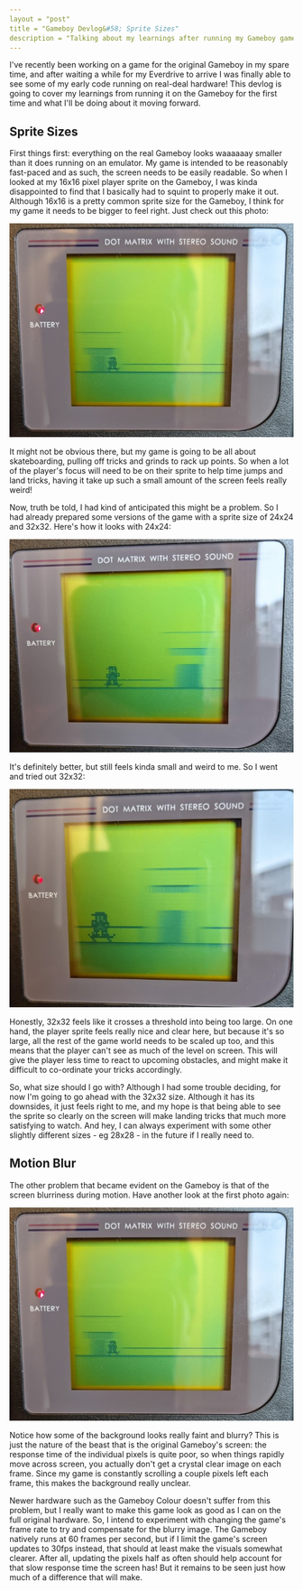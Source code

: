 ```yaml
---
layout = "post"
title = "Gameboy Devlog&#58; Sprite Sizes"
description = "Talking about my learnings after running my Gameboy game on real hardware for the first time."
---
```


I've recently been working on a game for the original Gameboy in my spare time, and after waiting a while for my Everdrive to arrive I was finally able to see some of my early code running on real-deal hardware! This devlog is going to cover my learnings from running it on the Gameboy for the first time and what I'll be doing about it moving forward.

## Sprite Sizes

First things first: everything on the real Gameboy looks waaaaaay smaller than it does running on an emulator. My game is intended to be reasonably fast-paced and as such, the screen needs to be easily readable. So when I looked at my 16x16 pixel player sprite on the Gameboy, I was kinda disappointed to find that I basically had to squint to properly make it out. Although 16x16 is a pretty common sprite size for the Gameboy, I think for my game it needs to be bigger to feel right. Just check out this photo:

![](/assets/images/gb-devlog-sprites/16x16.jpg)

It might not be obvious there, but my game is going to be all about skateboarding, pulling off tricks and grinds to rack up points. So when a lot of the player's focus will need to be on their sprite to help time jumps and land tricks, having it take up such a small amount of the screen feels really weird!

Now, truth be told, I had kind of anticipated this might be a problem. So I had already prepared some versions of the game with a sprite size of 24x24 and 32x32. Here's how it looks with 24x24:

![](/assets/images/gb-devlog-sprites/24x24.jpg)

It's definitely better, but still feels kinda small and weird to me. So I went and tried out 32x32:

![](/assets/images/gb-devlog-sprites/32x32.jpg)

Honestly, 32x32 feels like it crosses a threshold into being too large. On one hand, the player sprite feels really nice and clear here, but because it's so large, all the rest of the game world needs to be scaled up too, and this means that the player can't see as much of the level on screen. This will give the player less time to react to upcoming obstacles, and might make it difficult to co-ordinate your tricks accordingly.

So, what size should I go with? Although I had some trouble deciding, for now I'm going to go ahead with the 32x32 size. Although it has its downsides, it just feels right to me, and my hope is that being able to see the sprite so clearly on the screen will make landing tricks that much more satisfying to watch. And hey, I can always experiment with some other slightly different sizes - eg 28x28 - in the future if I really need to.

## Motion Blur

The other problem that became evident on the Gameboy is that of the screen blurriness during motion. Have another look at the first photo again:

![](/assets/images/gb-devlog-sprites/16x16.jpg)

Notice how some of the background looks really faint and blurry? This is just the nature of the beast that is the original Gameboy's screen: the response time of the individual pixels is quite poor, so when things rapidly move across screen, you actually don't get a crystal clear image on each frame. Since my game is constantly scrolling a couple pixels left each frame, this makes the background really unclear.

Newer hardware such as the Gameboy Colour doesn't suffer from this problem, but I really want to make this game look as good as I can on the full original hardware. So, I intend to experiment with changing the game's frame rate to try and compensate for the blurry image. The Gameboy natively runs at 60 frames per second, but if I limit the game's screen updates to 30fps instead, that should at least make the visuals somewhat clearer. After all, updating the pixels half as often should help account for that slow response time the screen has! But it remains to be seen just how much of a difference that will make.